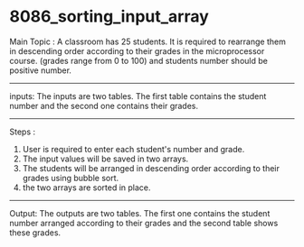 # 8086_sorting_input_array

Main Topic : 
A classroom has 25 students. It is required to rearrange them in descending order according 
to their grades in the microprocessor course. (grades range from 0 to 100)
and students number should be positive number.

*************************************************************
inputs: 
The inputs are two tables. The first table contains the student number and the second one 
contains their grades.

***************************************************************
Steps : 
 1. User is required to enter each student's number and grade.
 2. The input values will be saved in two arrays. 
 3. The students will be arranged in descending order according to their grades using bubble sort.
 4. the two arrays are sorted in place.
 
 ************************************************************
Output: 
The outputs are two tables. The first one contains the student number arranged according to 
their grades and the second table shows these grades.
